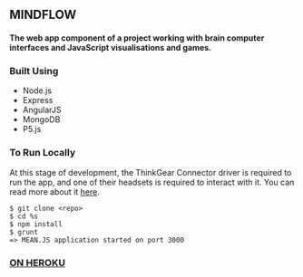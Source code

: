 ## MINDFLOW

#### The web app component of a project working with brain computer interfaces and JavaScript visualisations and games.

### Built Using
- Node.js
- Express
- AngularJS
- MongoDB
- P5.js

### To Run Locally

At this stage of development, the ThinkGear Connector driver is required to run the app, and one of their headsets is required to interact with it. You can read more about it [here](http://developer.neurosky.com/docs/doku.php?id=thinkgear_connector_tgc).

```
$ git clone <repo>
$ cd %s
$ npm install
$ grunt
=> MEAN.JS application started on port 3000
```

### [ON HEROKU](https://floating-mesa-2902.herokuapp.com/#!/)